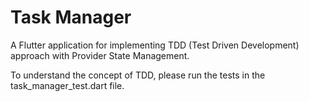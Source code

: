 # Task Manager

A Flutter application for implementing TDD (Test Driven Development) approach with Provider State Management.

To understand the concept of TDD, please run the tests in the task_manager_test.dart file.
